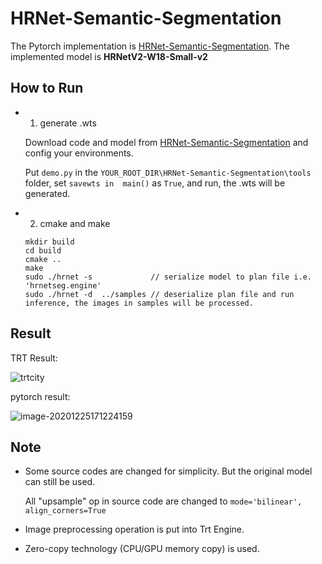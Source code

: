 # HRNet-Semantic-Segmentation

The Pytorch implementation is [HRNet-Semantic-Segmentation](https://github.com/HRNet/HRNet-Semantic-Segmentation).  The implemented model is **HRNetV2-W18-Small-v2**


## How to Run

* 1. generate .wts

  Download code and model from [ HRNet-Semantic-Segmentation](https://github.com/HRNet/HRNet-Image-Classification) and config your environments.

  Put `demo.py`  in the `YOUR_ROOT_DIR\HRNet-Semantic-Segmentation\tools `  folder, set `savewts in  main()` as `True`, and run, the .wts will be generated.

* 2. cmake and make

  ```
  mkdir build
  cd build
  cmake ..
  make
  sudo ./hrnet -s             // serialize model to plan file i.e. 'hrnetseg.engine'
  sudo ./hrnet -d  ../samples // deserialize plan file and run inference, the images in samples will be processed.
  ```

## Result

TRT Result:

![trtcity](https://user-images.githubusercontent.com/20653176/103136469-a68e2080-46fb-11eb-9f05-06bad81c74b9.png)

pytorch result:

![image-20201225171224159](https://user-images.githubusercontent.com/20653176/103131619-6cf9ed00-46dc-11eb-9369-4374abb65744.png)

## Note

* Some source codes are changed for simplicity.  But the original model can still be used.

  All "upsample" op  in source code are changed to `mode='bilinear', align_corners=True`

* Image preprocessing operation is put into Trt Engine.
* Zero-copy technology (CPU/GPU memory copy) is used.

